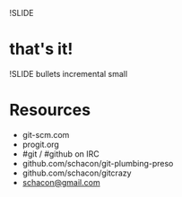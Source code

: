 !SLIDE

# that's it!

!SLIDE bullets incremental small

# Resources #

* git-scm.com
* progit.org
* \#git / \#github on IRC
* github.com/schacon/git-plumbing-preso
* github.com/schacon/gitcrazy
* schacon@gmail.com

